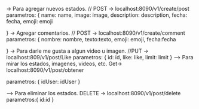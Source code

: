 

-> Para agregar nuevos estados.
// POST -> localhost:8090/v1/create/post
parametros:
{
            name: name,
            image: image,
            description: description,
            fecha: fecha,
            emoji: emoji

}
 -> Agregar comentarios.
// POST -> localhost:8090/v1/create/comment
parametros:
{
            nombre: nombre,
            texto:texto,
            emoji: emoji,
            fecha:fecha

}
-> Para darle me gusta a algun video u imagen.
//PUT -> localhost:809/v1/post/Like
parametros:
 {
             id: id,
            like: like,
            limit: limit
}
--> Para mirar los estados, imagenes, videos, etc.
Get-> localhost:8090/v1/post/obtener

parametros: {
    idUser: idUser
}

--> Para eliminar los estados.
DELETE -> localhost:8090/v1/post/delete
parametros:{
    id:id
}